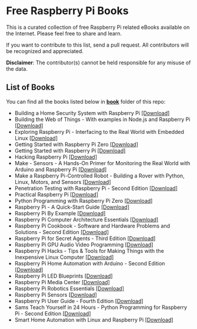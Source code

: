 # Free Raspberry Pi Books

This is a curated collection of free Raspberry Pi related eBooks available on the Internet. Please feel free to share and learn.

If you want to contribute to this list, send a pull request. All contributors will be recognized and appreciated.

**Disclaimer**: The contributor(s) cannot be held responsible for any misuse of the data.

## List of Books

You can find all the books listed below in [**book**](/book) folder of this repo:

* Building a Home Security System with Raspberry Pi [[Download]](/book/Building%20a%20Home%20Security%20System%20with%20Raspberry%20Pi.pdf)
* Building the Web of Things - With examples in Node.js and Raspberry Pi [[Download]](/book/Building%20the%20Web%20of%20Things%20-%20With%20examples%20in%20Node.js%20and%20Raspberry%20Pi.pdf)
* Exploring Raspberry Pi - Interfacing to the Real World with Embedded Linux [[Download]](/book/Exploring%20Raspberry%20Pi%20-%20Interfacing%20to%20the%20Real%20World%20with%20Embedded%20Linux.pdf)
* Getting Started with Raspberry Pi Zero [[Download]](/book/Getting%20Started%20with%20Raspberry%20Pi%20Zero.pdf)
* Getting Started with Raspberry Pi [[Download]](/book/Getting%20Started%20with%20Raspberry%20Pi.pdf)
* Hacking Raspberry Pi [[Download]](/book/Hacking%20Raspberry%20Pi.epub)
* Make - Sensors - A Hands-On Primer for Monitoring the Real World with Arduino and Raspberry Pi [[Download]](/book/Make%20-%20Sensors%20-%20A%20Hands-On%20Primer%20for%20Monitoring%20the%20Real%20World%20with%20Arduino%20and%20Raspberry%20Pi.epub)
* Make a Raspberry Pi-Controlled Robot - Building a Rover with Python, Linux, Motors, and Sensors [[Download]](/book/Make%20a%20Raspberry%20Pi-Controlled%20Robot%20-%20Building%20a%20Rover%20with%20Python%2C%20Linux%2C%20Motors%2C%20and%20Sensors.epub)
* Penetration Testing with Raspberry Pi - Second Edition [[Download]](/book/Penetration%20Testing%20with%20Raspberry%20Pi%20-%20Second%20Edition.pdf)
* Practical Raspberry Pi [[Download]](/book/Practical%20Raspberry%20Pi.pdf)
* Python Programming with Raspberry Pi Zero [[Download]](/book/Python%20Programming%20with%20Raspberry%20Pi%20Zero.pdf)
* Raspberry Pi - A Quick-Start Guide [[Download]](/book/Raspberry%20Pi%20-%20A%20Quick-Start%20Guide.pdf)
* Raspberry Pi By Example [[Download]](/book/Raspberry%20Pi%20By%20Example.pdf)
* Raspberry Pi Computer Architecture Essentials [[Download]](/book/Raspberry%20Pi%20Computer%20Architecture%20Essentials.pdf)
* Raspberry Pi Cookbook - Software and Hardware Problems and Solutions - Second Edition [[Download]](/book/Raspberry%20Pi%20Cookbook%20-%20Software%20and%20Hardware%20Problems%20and%20Solutions%20-%20Second%20Edition.epub)
* Raspberry Pi for Secret Agents - Third Edition [[Download]](/book/Raspberry%20Pi%20for%20Secret%20Agents%20-%20Third%20Edition.pdf)
* Raspberry Pi GPU Audio Video Programming [[Download]](/book/Raspberry%20Pi%20GPU%20Audio%20Video%20Programming.pdf)
* Raspberry Pi Hacks - Tips & Tools for Making Things with the Inexpensive Linux Computer [[Download]](/book/Raspberry%20Pi%20Hacks%20-%20Tips%20%26%20Tools%20for%20Making%20Things%20with%20the%20Inexpensive%20Linux%20Computer.pdf)
* Raspberry Pi Home Automation with Arduino - Second Edition [[Download]](/book/Raspberry%20Pi%20Home%20Automation%20with%20Arduino%20-%20Second%20Edition.pdf)
* Raspberry Pi LED Blueprints [[Download]](/book/Raspberry%20Pi%20LED%20Blueprints.pdf)
* Raspberry Pi Media Center [[Download]](/book/Raspberry%20Pi%20Media%20Center.pdf)
* Raspberry Pi Robotics Essentials [[Download]](/book/Raspberry%20Pi%20Robotics%20Essentials.pdf)
* Raspberry Pi Sensors [[Download]](/book/Raspberry%20Pi%20Sensors.pdf)
* Raspberry Pi User Guide - Fourth Edition [[Download]](/book/Raspberry%20Pi%20User%20Guide%20-%20Fourth%20Edition.pdf)
* Sams Teach Yourself in 24 Hours - Python Programming for Raspberry Pi - Second Edition [[Download]](/book/Sams%20Teach%20Yourself%20in%2024%20Hours%20-%20Python%20Programming%20for%20Raspberry%20Pi%20-%20Second%20Edition.epub)
* Smart Home Automation with Linux and Raspberry Pi [[Download]](/book/Smart%20Home%20Automation%20with%20Linux%20and%20Raspberry%20Pi.pdf)

